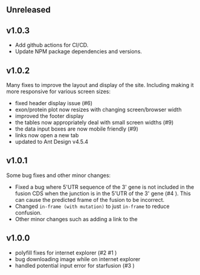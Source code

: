 ## Unreleased

## v1.0.3

- Add github actions for CI/CD.
- Update NPM package dependencies and versions.

## v1.0.2

Many fixes to improve the layout and display of the site. Including making it more responsive for various screen sizes:

- fixed header display issue (#6)
- exon/protein plot now resizes with changing screen/browser width
- improved the footer display
- the tables now appropriately deal with small screen widths (#9)
- the data input boxes are now mobile friendly (#9)
- links now open a new tab
- updated to Ant Design v4.5.4

## v1.0.1

Some bug fixes and other minor changes:
- Fixed a bug where 5'UTR sequence of the 3' gene is not included in the fusion CDS when the junction is in the 5'UTR of the 3' gene (#4 ). This can cause the predicted frame of the fusion to be incorrect.
- Changed `in-frame (with mutation)` to just `in-frame` to reduce confusion.
- Other minor changes such as adding a link to the 

## v1.0.0

- polyfill fixes for internet explorer (#2 #1 )
- bug downloading image while on internet explorer
- handled potential input error for starfusion (#3 )
